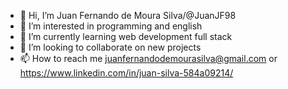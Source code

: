 - 👋 Hi, I’m Juan Fernando de Moura Silva/@JuanJF98
- 👀 I’m interested in programming and english
- 🌱 I’m currently learning web development full stack
- 💞️ I’m looking to collaborate on new projects 
- 📫 How to reach me juanfernandodemourasilva@gmail.com or https://www.linkedin.com/in/juan-silva-584a09214/

<!---
JuanJF98/JuanJF98 is a ✨ special ✨ repository because its `README.md` (this file) appears on your GitHub profile.
You can click the Preview link to take a look at your changes.
--->
